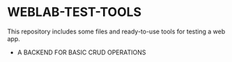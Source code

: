 # WEBLAB-TEST-TOOLS
This repository includes some files and ready-to-use tools for testing a web app.
- A BACKEND FOR BASIC CRUD OPERATIONS
